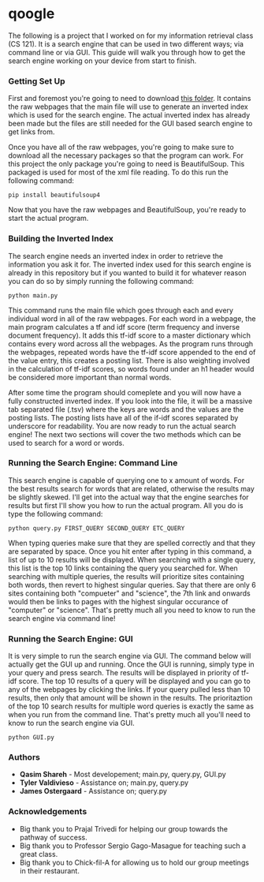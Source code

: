 # qoogle

The following is a project that I worked on for my information retrieval class (CS 121). It is a search engine that can be used in two different ways; via command line or via GUI. This guide will walk you through how to get the search engine working on your device from start to finish.


### Getting Set Up

First and foremost you're going to need to download [this folder](https://canvas.eee.uci.edu/courses/9972/files/3219997/download?verifier=KMaq3Ct8OalHmjoJy7ENjX5K4VmiEs2r09QifZm4&wrap=1). It contains the raw webpages that the main file will use to generate an inverted index which is used for the search engine. The actual inverted index has already been made but the files are still needed for the GUI based search engine to get links from.

Once you have all of the raw webpages, you're going to make sure to download all the necessary packages so that the program can work. For this project the only package you're going to need is BeautifulSoup. This packaged is used for most of the xml file reading. To do this run the following command:

```
pip install beautifulsoup4
```

Now that you have the raw webpages and BeautifulSoup, you're ready to start the actual program.


### Building the Inverted Index

The search engine needs an inverted index in order to retrieve the information you ask it for. The inverted index used for this search engine is already in this repository but if you wanted to build it for whatever reason you can do so by simply running the following command:

```
python main.py
```

This command runs the main file which goes through each and every individual word in all of the raw webpages. For each word in a webpage, the main program calculates a tf and idf score (term frequency and inverse document frequency). It adds this tf-idf score to a master dictionary which contains every word across all the webpages. As the program runs through the webpages, repeated words have the tf-idf score appended to the end of the value entry, this creates a posting list. There is also weighting involved in the calculation of tf-idf scores, so words found under an h1 header would be considered more important than normal words.

After some time the program should comeplete and you will now have a fully constructed inverted index. If you look into the file, it will be a massive tab separated file (.tsv) where the keys are words and the values are the posting lists. The posting lists have all of the if-idf scores separated by underscore for readability. You are now ready to run the actual search engine! The next two sections will cover the two methods which can be used to search for a word or words.


### Running the Search Engine: Command Line

This search engine is capable of querying one to x amount of words. For the best results search for words that are related, otherwise the results may be slightly skewed. I'll get into the actual way that the engine searches for results but first I'll show you how to run the actual program. All you do is type the following command:

```
python query.py FIRST_QUERY SECOND_QUERY ETC_QUERY
```

When typing queries make sure that they are spelled correctly and that they are separated by space. Once you hit enter after typing in this command, a list of up to 10 results will be displayed. When searching with a single query, this list is the top 10 links containing the query you searched for. When searching with multiple queries, the results will prioritize sites containing both words, then revert to highest singular queries. Say that there are only 6 sites containing both "compueter" and "science", the 7th link and onwards would then be links to pages with the highest singular occurance of "computer" or "science". That's pretty much all you need to know to run the search engine via command line!


### Running the Search Engine: GUI

It is very simple to run the search engine via GUI. The command below will actually get the GUI up and running. Once the GUI is running, simply type in your query and press search. The results will be displayed in priority of tf-idf score. The top 10 results of a query will be displayed and you can go to any of the webpages by clicking the links. If your query pulled less than 10 results, then only that amount will be shown in the results. The prioritaztion of the top 10 search results for multiple word queries is exactly the same as when you run from the command line. That's pretty much all you'll need to know to run the search engine via GUI.

```
python GUI.py
```


### Authors

* **Qasim Shareh** - Most developement; main.py, query.py, GUI.py
* **Tyler Valdivieso** - Assistance on; main.py, query.py
* **James Ostergaard** - Assistance on; query.py


### Acknowledgements

* Big thank you to Prajal Trivedi for helping our group towards the pathway of success.
* Big thank you to Professor Sergio Gago-Masague for teaching such a great class.
* Big thank you to Chick-fil-A for allowing us to hold our group meetings in their restaurant.

